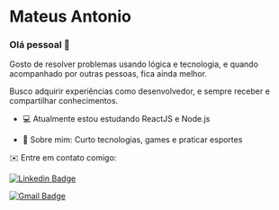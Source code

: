 # Mateus Antonio

### Olá pessoal 👋

Gosto de resolver problemas usando lógica e tecnologia, e quando acompanhado por outras pessoas, fica ainda melhor.

Busco adquirir experiências como desenvolvedor, e sempre receber e compartilhar conhecimentos.

<!-- - 🚀 Estou trabalhando como estagiário na **Avanade** 🧡 -->

- 💻 Atualmente estou estudando ReactJS e Node.js

- 💬 Sobre mim: Curto tecnologias, games e praticar esportes

✉️ Entre em contato comigo:

[![Linkedin Badge](https://img.shields.io/badge/-MateusAntonio-blue?style=flat-square&logo=Linkedin&logoColor=white&link=https://www.linkedin.com/in/mateusantonio-/)](https://www.linkedin.com/in/mateusantonio-/)

[![Gmail Badge](https://img.shields.io/badge/-mateusantoniodev@gmail.com-c14438?style=flat-square&logo=Gmail&logoColor=white&link=mailto:mateusantoniodev@gmail.com)](mailto:mateusantoniodev@gmail.com)
